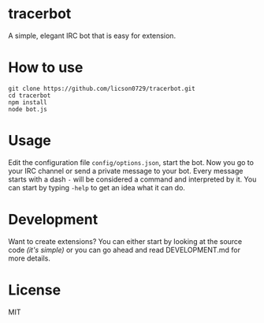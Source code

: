tracerbot
==============
A simple, elegant IRC bot that is easy for extension.

How to use
==============

	git clone https://github.com/licson0729/tracerbot.git
	cd tracerbot
	npm install
	node bot.js

Usage
==============
Edit the configuration file `config/options.json`, start the bot. Now you go to your IRC channel or
send a private message to your bot. Every message starts with a dash `-` will be considered a command
and interpreted by it. You can start by typing `-help` to get an idea what it can do. 

Development
==============
Want to create extensions? You can either start by looking at the source code _(it's simple)_
or you can go ahead and read DEVELOPMENT.md for more details.

License
==============
MIT